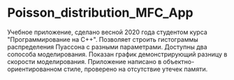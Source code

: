 # Poisson_distribution_MFC_App 
Учебное приложение, сделано весной 2020 года студентом курса "Программирование на С++". Позволяет строить гистограммы распределения Пуассона с разными параметрами. Доступны два сопособа моделирования. Показан график демонстрирующий разницу в скорости моделирования. Приложение написано в объектно-ориентированном стиле, проверено на отсутствие утечек памяти.
